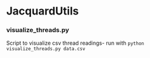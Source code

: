 # JacquardUtils

### visualize_threads.py
Script to visualize csv thread readings- run with `python visualize_threads.py data.csv`